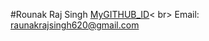 #Rounak Raj Singh
[MyGITHUB_ID](https://github.com/RounakRajSingh620)< br>
Email: raunakrajsingh620@gmail.com